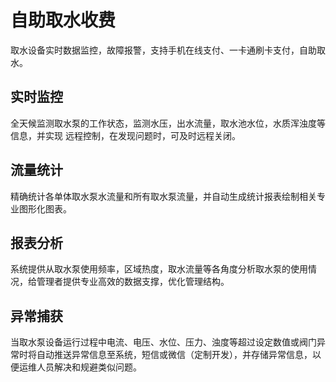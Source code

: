 
# 自助取水收费

取水设备实时数据监控，故障报警，支持手机在线支付、一卡通刷卡支付，自助取水。

## 实时监控
全天候监测取水泵的工作状态，监测水压，出水流量，取水池水位，水质浑浊度等信息，并实现 远程控制，在发现问题时，可及时远程关闭。

## 流量统计
精确统计各单体取水泵水流量和所有取水泵流量，并自动生成统计报表绘制相关专业图形化图表。

## 报表分析
系统提供从取水泵使用频率，区域热度，取水流量等各角度分析取水泵的使用情况，给管理者提供专业高效的数据支撑，优化管理结构。

## 异常捕获
当取水泵设备运行过程中电流、电压、水位、压力、浊度等超过设定数值或阀门异常时将自动推送异常信息至系统，短信或微信（定制开发），并存储异常信息，以便运维人员解决和规避类似问题。

